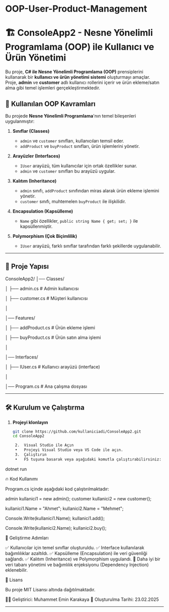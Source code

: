 # OOP-User-Product-Management
# 🏗️ ConsoleApp2 - Nesne Yönelimli Programlama (OOP) ile Kullanıcı ve Ürün Yönetimi

Bu proje, **C# ile Nesne Yönelimli Programlama (OOP)** prensiplerini kullanarak bir **kullanıcı ve ürün yönetimi sistemi** oluşturmayı amaçlar.  
Proje, **admin** ve **customer** adlı kullanıcı rollerini içerir ve ürün ekleme/satın alma gibi temel işlemleri gerçekleştirmektedir.

## 🚀 Kullanılan OOP Kavramları
Bu projede **Nesne Yönelimli Programlama**'nın temel bileşenleri uygulanmıştır:

1. **Sınıflar (Classes)**  
   - `admin` ve `customer` sınıfları, kullanıcıları temsil eder.  
   - `addProduct` ve `buyProduct` sınıfları, ürün işlemlerini yönetir.

2. **Arayüzler (Interfaces)**  
   - `IUser` arayüzü, tüm kullanıcılar için ortak özellikler sunar.  
   - `admin` ve `customer` sınıfları bu arayüzü uygular.

3. **Kalıtım (Inheritance)**  
   - `admin` sınıfı, `addProduct` sınıfından miras alarak ürün ekleme işlemini yönetir.  
   - `customer` sınıfı, muhtemelen `buyProduct` ile ilişkilidir.

4. **Encapsulation (Kapsülleme)**  
   - `Name` gibi özellikler, `public string Name { get; set; }` ile kapsüllenmiştir.

5. **Polymorphism (Çok Biçimlilik)**  
   - `IUser` arayüzü, farklı sınıflar tarafından farklı şekillerde uygulanabilir.

---

## 📂 Proje Yapısı

ConsoleApp2/
│── Classes/

│   ├── admin.cs          # Admin kullanıcısı

│   ├── customer.cs       # Müşteri kullanıcısı

│

│── Features/

│   ├── addProduct.cs     # Ürün ekleme işlemi

│   ├── buyProduct.cs     # Ürün satın alma işlemi

│

│── Interfaces/

│   ├── IUser.cs          # Kullanıcı arayüzü (interface)

│

│── Program.cs            # Ana çalışma dosyası


---

## 🛠️ Kurulum ve Çalıştırma

1. **Projeyi klonlayın**  
   ```bash
   git clone https://github.com/kullaniciadi/ConsoleApp2.git
   cd ConsoleApp2

	2.	Visual Studio ile Açın
	•	Projeyi Visual Studio veya VS Code ile açın.
	3.	Çalıştırın
	•	F5 tuşuna basarak veya aşağıdaki komutla çalıştırabilirsiniz:

dotnet run

🔥 Kod Kullanımı

Program.cs içinde aşağıdaki kod çalıştırılmaktadır:

admin kullanici1 = new admin();
customer kullanici2 = new customer();

kullanici1.Name = "Ahmet";
kullanici2.Name = "Mehmet";

Console.Write(kullanici1.Name);
kullanici1.add();

Console.Write(kullanici2.Name);
kullanici2.buy();

🎯 Geliştirme Adımları

✅ Kullanıcılar için temel sınıflar oluşturuldu.
✅ Interface kullanılarak bağımlılıklar azaltıldı.
✅ Kapsülleme (Encapsulation) ile veri güvenliği sağlandı.
✅ Kalıtım (Inheritance) ve Polymorphism uygulandı.
🚀 Daha iyi bir veri tabanı yönetimi ve bağımlılık enjeksiyonu (Dependency Injection) eklenebilir.

📜 Lisans

Bu proje MIT Lisansı altında dağıtılmaktadır.

👨‍💻 Geliştirici: Muhammet Emin Karakaya
📅 Oluşturulma Tarihi: 23.02.2025

---
